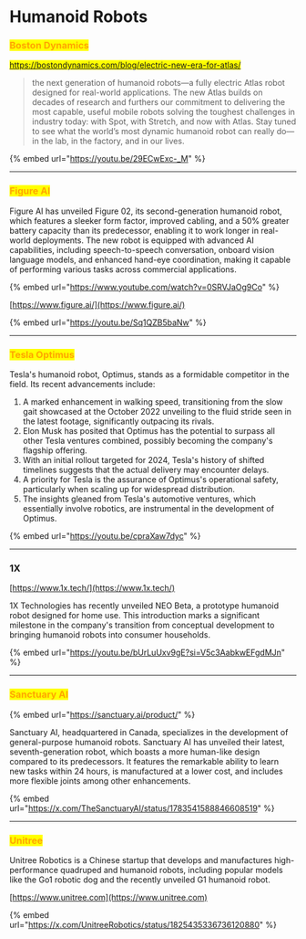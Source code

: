 # Humanoid Robots



### <mark style="color:orange;">**Boston Dynamics**</mark>

<mark style="color:orange;">https://bostondynamics.com/blog/electric-new-era-for-atlas/</mark>

> the next generation of humanoid robots—a fully electric Atlas robot designed for real-world applications. The new Atlas builds on decades of research and furthers our commitment to delivering the most capable, useful mobile robots solving the toughest challenges in industry today: with Spot, with Stretch, and now with Atlas. Stay tuned to see what the world’s most dynamic humanoid robot can really do—in the lab, in the factory, and in our lives.

{% embed url="https://youtu.be/29ECwExc-_M" %}



***

### <mark style="color:orange;">Figure AI</mark>

Figure AI has unveiled Figure 02, its second-generation humanoid robot, which features a sleeker form factor, improved cabling, and a 50% greater battery capacity than its predecessor, enabling it to work longer in real-world deployments. The new robot is equipped with advanced AI capabilities, including speech-to-speech conversation, onboard vision language models, and enhanced hand-eye coordination, making it capable of performing various tasks across commercial applications.

{% embed url="https://www.youtube.com/watch?v=0SRVJaOg9Co" %}

[https://www.figure.ai/](https://www.figure.ai/)

{% embed url="https://youtu.be/Sq1QZB5baNw" %}

***

### <mark style="color:orange;">Tesla Optimus</mark>

Tesla's humanoid robot, Optimus, stands as a formidable competitor in the field. Its recent advancements include:&#x20;

1. A marked enhancement in walking speed, transitioning from the slow gait showcased at the October 2022 unveiling to the fluid stride seen in the latest footage, significantly outpacing its rivals.&#x20;
2. Elon Musk has posited that Optimus has the potential to surpass all other Tesla ventures combined, possibly becoming the company's flagship offering.&#x20;
3. With an initial rollout targeted for 2024, Tesla's history of shifted timelines suggests that the actual delivery may encounter delays.&#x20;
4. A priority for Tesla is the assurance of Optimus's operational safety, particularly when scaling up for widespread distribution.&#x20;
5. The insights gleaned from Tesla's automotive ventures, which essentially involve robotics, are instrumental in the development of Optimus.

{% embed url="https://youtu.be/cpraXaw7dyc" %}

***

### 1X

[https://www.1x.tech/](https://www.1x.tech/)

1X Technologies has recently unveiled NEO Beta, a prototype humanoid robot designed for home use. This introduction marks a significant milestone in the company's transition from conceptual development to bringing humanoid robots into consumer households.

{% embed url="https://youtu.be/bUrLuUxv9gE?si=V5c3AabkwEFgdMJn" %}

***

### <mark style="color:orange;">Sanctuary AI</mark>

{% embed url="https://sanctuary.ai/product/" %}

Sanctuary AI, headquartered in Canada, specializes in the development of general-purpose humanoid robots. Sanctuary AI has unveiled their latest, seventh-generation robot, which boasts a more human-like design compared to its predecessors. It features the remarkable ability to learn new tasks within 24 hours, is manufactured at a lower cost, and includes more flexible joints among other enhancements.

{% embed url="https://x.com/TheSanctuaryAI/status/1783541588846608519" %}

***

### <mark style="color:orange;">Unitree</mark>

Unitree Robotics is a Chinese startup that develops and manufactures high-performance quadruped and humanoid robots, including popular models like the Go1 robotic dog and the recently unveiled G1 humanoid robot.

[https://www.unitree.com](https://www.unitree.com)

{% embed url="https://x.com/UnitreeRobotics/status/1825435336736120880" %}



